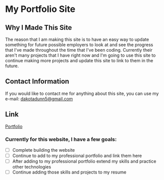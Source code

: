 # My Portfolio Site

## Why I Made This Site
The reason that I am making this site is to have an easy way to update something for future possible employers to look at and see the progress that I've made throughout
the time that I've been coding. Currently their aren't many projects that I have right now and I'm going to use this site to continue making more projects and update this 
site to link to them in the future. 

## Contact Information
If you would like to contact me for anything about this site, you can use my e-mail: dakotadunn5@gmail.com

## Link
[Portfolio](https://themanwiththeplan-eng.github.io/My-Portfolio/)

### Currently for this website, I have a few goals:
- [ ] Complete building the website
- [ ] Continue to add to my professional portfolio and link them here
- [ ] After adding to my professional portfolio extend my skills and practice other technologies
- [ ] Continue adding those skills and projects to my resume
